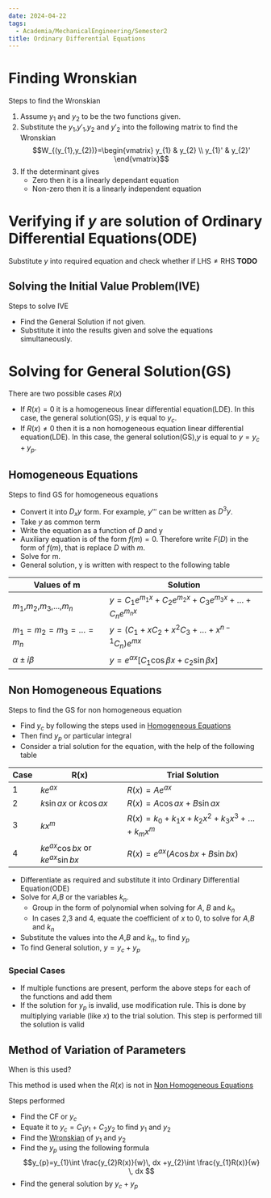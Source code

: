 ```yaml
---
date: 2024-04-22
tags:
  - Academia/MechanicalEngineering/Semester2
title: Ordinary Differential Equations
---
```

# Finding Wronskian
Steps to find the Wronskian
1. Assume $y_1$ and $y_2$ to be the two functions given.
2. Substitute the $y_{1}$,$y'_{1}$,$y_{2}$ and $y'_{2}$ into the following matrix to find the Wronskian $$W_{(y_{1},y_{2})}=\begin{vmatrix} y_{1} & y_{2} \\ y_{1}' & y_{2}' \end{vmatrix}$$
3. If the determinant gives
	- Zero then it is a linearly dependant equation
	- Non-zero then it is a linearly independent equation
# Verifying if $y$ are solution of Ordinary Differential Equations(ODE)
Substitute $y$ into required equation and check whether if $\text{LHS}\neq \text{RHS}$
**TODO**
## Solving the Initial Value Problem(IVE)
Steps to solve IVE
- Find the General Solution if not given.
- Substitute it into the results given and solve the equations simultaneously.

# Solving for General Solution(GS)
There are two possible cases $R(x)$
- If $R(x)=0$ it is a homogeneous linear differential equation(LDE). In this case, the general solution(GS), $y$ is equal to $y_{c}$.
- If $R(x)\neq 0$ then it is a non homogeneous equation linear differential equation(LDE). In this case, the general solution(GS),$y$ is equal to $y=y_c+y_p$.
## Homogeneous Equations
Steps to find GS for homogeneous equations
- Convert it into $D_{x}y$ form. For example, $y'''$ can be written as $D^3y$.
- Take $y$ as common term
- Write the equation as a function of $D$ and y
- Auxiliary equation is of the form $f(m)=0$. Therefore write $F(D)$ in the form of $f(m)$, that is replace $D$ with $m$.
- Solve for m.
- General solution, y is written with respect to the following table 

| Values of m                     | Solution                                                                  |
| ------------------------------- | ------------------------------------------------------------------------- |
| $m_{1}$,$m_2$,$m_3$,...,$m_n$   | $y=C_{1}e^{m_{1}x}+C_{2}e^{m_{2}x}+C_{3}e^{m_{3}x}+\dots+C_{n}e^{m_{n}x}$ |
| $m_{1}=m_{2}=m_{3}=\dots=m_{n}$ | $y=(C_{1}+xC_{2}+x^2C_{3}+\dots+x^{n-1}C_{n})e^{mx}$                      |
| $\alpha\pm i\beta$              | $y=e^{\alpha x}[C_{1}\cos \beta x+c_{2}\sin \beta x]$                     |
## Non Homogeneous Equations
Steps to find the GS for non homogeneous equation
- Find $y_c$ by following the steps used in [Homogeneous Equations](Ordinary%20Differential%20Equations.md#Homogeneous%20Equations)
- Then find $y_p$ or particular integral
- Consider a trial solution for the equation, with the help of the following table

| Case | R(x)                                 | Trial Solution                                       |
| ---- | ------------------------------------ | ---------------------------------------------------- |
| 1    | $ke^{ax}$                            | $R(x)=Ae^{ax}$                                       |
| 2    | $k\sin ax$ or $k\cos ax$             | $R(x)=A\cos ax+B\sin ax$                             |
| 3    | $kx^m$                               | $R(x)=k_{0}+k_{1}x+k_{2}x^2+k_{3}x^3+\dots+k_{m}x^m$ |
| 4    | $ke^{ax}\cos bx$ or $ke^{ax}\sin bx$ | $R(x)=e^{ax}(A\cos bx+B\sin bx)$                     |
- Differentiate as required and substitute it into Ordinary Differential Equation(ODE)
- Solve for $A$,$B$ or the variables $k_{n}$.
	- Group in the form of polynomial when solving for $A$, $B$ and $k_{n}$
	- In cases 2,3 and 4, equate the coefficient of $x$ to 0, to solve for $A$,$B$ and $k_n$
- Substitute the values into the $A$,$B$ and $k_n$, to find $y_p$
- To find General solution, $y=y_{c}+y_{p}$ 
### Special Cases
- If multiple functions are present, perform the above steps for each of the functions and add them
- If the solution for $y_p$ is invalid, use modification rule. This is done by multiplying variable (like $x$) to the trial solution. This step is performed till the solution is valid
## Method of Variation of Parameters
When is this used?

This method is used when the $R(x)$ is not in [Non Homogeneous Equations](10-19%20Academia/10%20Mechanical%20Engineering/10.02%20Semester%202/Ordinary%20Differential%20Equations.md#Non%20Homogeneous%20Equations)

Steps performed
- Find the CF or $y_c$
- Equate it to $y_{c}=C_{1}y_{1}+C_{2}y_{2}$ to find $y_{1}$ and $y_{2}$
- Find the [Wronskian](10-19%20Academia/10%20Mechanical%20Engineering/10.02%20Semester%202/Ordinary%20Differential%20Equations.md#Finding%20Wronskian) of $y_1$ and $y_2$
- Find the $y_p$ using the following formula $$y_{p}=y_{1}\int \frac{y_{2}R(x)}{w}\, dx +y_{2}\int \frac{y_{1}R(x)}{w} \, dx  $$
- Find the general solution by $y_{c}+y_{p}$ 
